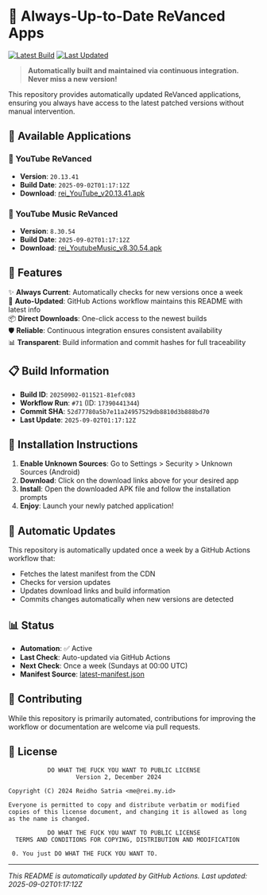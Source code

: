 # 🎯 Always-Up-to-Date ReVanced Apps

[![Latest Build](https://img.shields.io/badge/Build-20250902--011521--81efc083-blue)](https://cdn.rei.my.id/revanced/)
[![Last Updated](https://img.shields.io/badge/Last%20Updated-2025--09--02T01%3A17%3A12Z-green)](https://cdn.rei.my.id/revanced/latest-manifest.json)

> **Automatically built and maintained via continuous integration. Never miss a new version!**

This repository provides automatically updated ReVanced applications, ensuring you always have access to the latest patched versions without manual intervention.

## 📱 Available Applications

### 🎥 YouTube ReVanced
- **Version**: `20.13.41`
- **Build Date**: `2025-09-02T01:17:12Z`
- **Download**: [rei_YouTube_v20.13.41.apk](https://cdn.rei.my.id/revanced/rei_YouTube_v20.13.41.apk)

### 🎵 YouTube Music ReVanced
- **Version**: `8.30.54`
- **Build Date**: `2025-09-02T01:17:12Z`
- **Download**: [rei_YoutubeMusic_v8.30.54.apk](https://cdn.rei.my.id/revanced/rei_YoutubeMusic_v8.30.54.apk)

## 🚀 Features

✨ **Always Current**: Automatically checks for new versions once a week  
🔄 **Auto-Updated**: GitHub Actions workflow maintains this README with latest info  
📦 **Direct Downloads**: One-click access to the newest builds  
🛡️ **Reliable**: Continuous integration ensures consistent availability  
📊 **Transparent**: Build information and commit hashes for full traceability  

## 📋 Build Information

- **Build ID**: `20250902-011521-81efc083`
- **Workflow Run**: `#71` (ID: `17390441344`)
- **Commit SHA**: `52d77780a5b7e11a24957529db8810d3b888bd70`
- **Last Update**: `2025-09-02T01:17:12Z`

## 📖 Installation Instructions

1. **Enable Unknown Sources**: Go to Settings > Security > Unknown Sources (Android)
2. **Download**: Click on the download links above for your desired app
3. **Install**: Open the downloaded APK file and follow the installation prompts
4. **Enjoy**: Launch your newly patched application!

## 🔄 Automatic Updates

This repository is automatically updated once a week by a GitHub Actions workflow that:
- Fetches the latest manifest from the CDN
- Checks for version updates
- Updates download links and build information
- Commits changes automatically when new versions are detected

## 📊 Status

- **Automation**: ✅ Active
- **Last Check**: Auto-updated via GitHub Actions
- **Next Check**: Once a week (Sundays at 00:00 UTC)
- **Manifest Source**: [latest-manifest.json](https://cdn.rei.my.id/revanced/latest-manifest.json)

## 🤝 Contributing

While this repository is primarily automated, contributions for improving the workflow or documentation are welcome via pull requests.

## 📜 License

```
           DO WHAT THE FUCK YOU WANT TO PUBLIC LICENSE
                   Version 2, December 2024

Copyright (C) 2024 Reidho Satria <me@rei.my.id>

Everyone is permitted to copy and distribute verbatim or modified
copies of this license document, and changing it is allowed as long
as the name is changed.

           DO WHAT THE FUCK YOU WANT TO PUBLIC LICENSE
  TERMS AND CONDITIONS FOR COPYING, DISTRIBUTION AND MODIFICATION

 0. You just DO WHAT THE FUCK YOU WANT TO.
```

---

*This README is automatically updated by GitHub Actions. Last updated: 2025-09-02T01:17:12Z*
